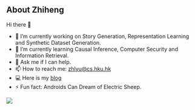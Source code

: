 ## About Zhiheng

Hi there 👋

- 🔭 I’m currently working on Story Generation, Representation Learning and Synthetic Dataset Generation.
- 🌱 I’m currently learning Causal Inference, Computer Security and Information Retrieval.
- 💬 Ask me if I can help.
- 📫 How to reach me: zhlyu@cs.hku.hk
- 💻 Here is my [blog](https://cogito233.github.io)
- ⚡ Fun fact: Androids Can Dream of Electric Sheep.


![](https://github-readme-stats.vercel.app/api?username=cogito233&show_icons=true&count_private=true)

